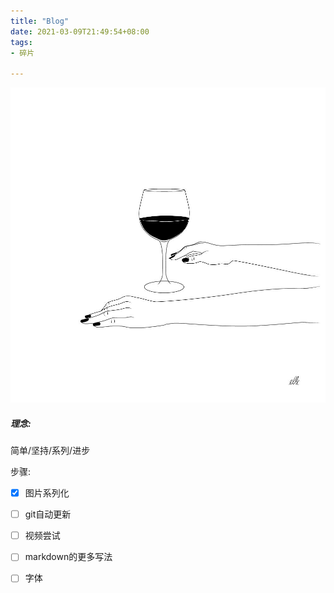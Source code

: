 ```yaml
---
title: "Blog"
date: 2021-03-09T21:49:54+08:00
tags:
- 碎片

---
```


![](/img/blog.jpg)

##### 理念:

简单/坚持/系列/进步

步骤:

- [x] 图片系列化
- [ ] git自动更新
- [ ] 视频尝试
- [ ] markdown的更多写法
- [ ] 字体







